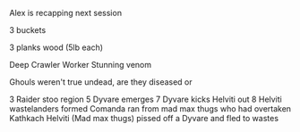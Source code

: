 Alex is recapping next session

3 buckets

3 planks wood (5lb each)

Deep Crawler Worker
Stunning venom

Ghouls weren't true undead, are they diseased or 


3 Raider stoo region
5 Dyvare emerges
7 Dyvare kicks Helviti out
8 Helviti wastelanders formed
Comanda ran from mad max thugs who had overtaken Kathkach
Helviti (Mad max thugs) pissed off a Dyvare and fled to wastes


